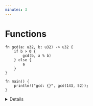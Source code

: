 ```yaml
---
minutes: 3
---
```


# Functions

<!-- mdbook-xgettext: skip -->

```rust,editable
fn gcd(a: u32, b: u32) -> u32 {
    if b > 0 {
        gcd(b, a % b)
    } else {
        a
    }
}

fn main() {
    println!("gcd: {}", gcd(143, 52));
}
```

<details>

- Declaration parameters are followed by a type (the reverse of some programming
  languages), then a return type.
- The last expression in a function body (or any block) becomes the return
  value. Simply omit the `;` at the end of the expression. The `return` keyword
  can be used for early return, but the "bare value" form is idiomatic at the
  end of a function (refactor `gcd` to use a `return`).
- Some functions have no return value, and return the 'unit type', `()`. The
  compiler will infer this if the return type is omitted.
- Overloading is not supported -- each function has a single implementation.
  - Always takes a fixed number of parameters. Default arguments are not
    supported. Macros can be used to support variadic functions.
  - Always takes a single set of parameter types. These types can be generic,
    which will be covered later.

</details>
